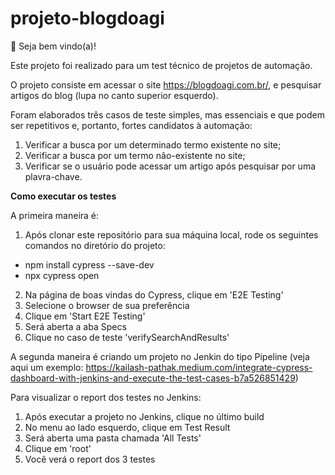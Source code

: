 # projeto-blogdoagi

👋 Seja bem vindo(a)!

Este projeto foi realizado para um test técnico de projetos de automação.

O projeto consiste em acessar o site https://blogdoagi.com.br/, e pesquisar  artigos do blog (lupa no canto superior esquerdo).

Foram elaborados três casos de teste simples, mas essenciais e que podem ser repetitivos e, portanto, fortes candidatos à automação:  
1. Verificar a busca por um determinado termo existente no site;
2. Verificar a busca por um termo não-existente no site;
3. Verificar se o usuário pode acessar um artigo após pesquisar por uma plavra-chave.

**Como executar os testes** 

A primeira maneira é: 
1. Após clonar este repositório para sua máquina local, rode os seguintes comandos no diretório do projeto: 
- npm install cypress --save-dev
- npx cypress open
2. Na página de boas vindas do Cypress, clique em 'E2E Testing'
3. Selecione o browser de sua preferência
4. Clique em 'Start E2E Testing'
5. Será aberta a aba Specs
6. Clique no caso de teste 'verifySearchAndResults'

A segunda maneira é criando um projeto no Jenkin do tipo Pipeline (veja aqui um exemplo: https://kailash-pathak.medium.com/integrate-cypress-dashboard-with-jenkins-and-execute-the-test-cases-b7a526851429)

Para visualizar o report dos testes no Jenkins: 

1. Após executar a projeto no Jenkins, clique no último build
2. No menu ao lado esquerdo, clique em Test Result
3. Será aberta uma pasta chamada 'All Tests'
4. Clique em 'root'
5. Você verá o report dos 3 testes
